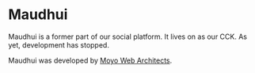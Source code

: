 # Maudhui

Maudhui is a former part of our social platform. It lives on as our CCK. As yet, development has stopped.

Maudhui was developed by [Moyo Web Architects](http://moyoweb.nl).
